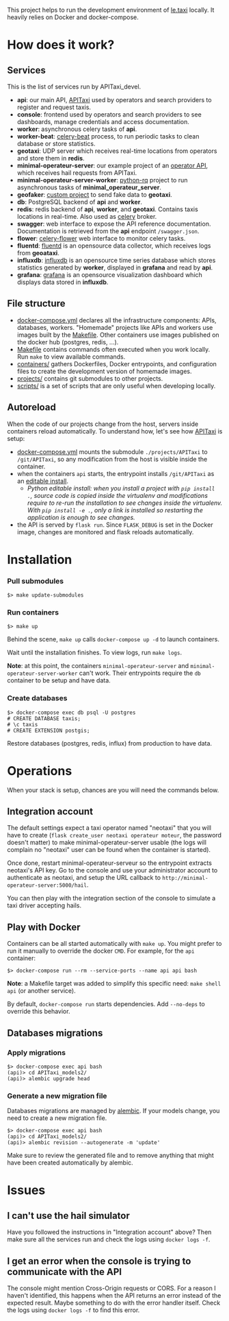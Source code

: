 This project helps to run the development environment of [le.taxi](https://le.taxi/) locally. It heavily relies on Docker and docker-compose.

# How does it work?

## Services

This is the list of services run by APITaxi_devel.

* **api**: our main API, [APITaxi](github.com/openmaraude/APITaxi) used by operators and search providers to register and request taxis.
* **console**: frontend used by operators and search providers to see dashboards, manage credentials and access documentation.
* **worker**: asynchronous celery tasks of **api**.
* **worker-beat**: [celery-beat](https://docs.celeryproject.org/en/stable/userguide/periodic-tasks.html) process, to run periodic tasks to clean database or store statistics.
* **geotaxi**: UDP server which receives real-time locations from operators and store them in **redis**.
* **minimal-operateur-server**: our example project of an [operator API](https://github.com/openmaraude/minimal_operateur_server), which receives hail requests from APITaxi.
* **minimal-operateur-server-worker**: [python-rq](https://python-rq.org/) project to run asynchronous tasks of **minimal_operateur_server**.
* **geofaker**: [custom project](https://github.com/openmaraude/geofaker) to send fake data to **geotaxi**.
* **db**: PostgreSQL backend of **api** and **worker**.
* **redis**: redis backend of **api**, **worker**, and **geotaxi**. Contains taxis locations in real-time. Also used as [celery](https://docs.celeryproject.org) broker.
* **swagger**: web interface to expose the API reference documentation. Documentation is retrieved from the **api** endpoint `/swagger.json`.
* **flower**: [celery-flower](https://flower.readthedocs.io) web interface to monitor celery tasks.
* **fluentd**: [fluentd](https://www.fluentd.org/) is an opensource data collector, which receives logs from **geoataxi**.
* **influxdb**: [influxdb](https://www.influxdata.com/) is an opensource time series database which stores statistics generated by **worker**, displayed in **grafana** and read by **api**.
* **grafana**: [grafana](https://grafana.com/) is an opensource visualization dashboard which displays data stored in **influxdb**.


## File structure

* [docker-compose.yml](docker-compose.yml) declares all the infrastructure components: APIs, databases, workers. "Homemade" projects like APIs and workers use images built by the [Makefile](Makefile). Other containers use images published on the docker hub (postgres, redis, ...).
* [Makefile](Makefile) contains commands often executed when you work locally. Run `make` to view available commands.
* [containers/](containers/) gathers Dockerfiles, Docker entrypoints, and configuration files to create the development version of homemade images.
* [projects/](projects/) contains git submodules to other projects.
* [scripts/](scripts/) is a set of scripts that are only useful when developing locally.


## Autoreload

When the code of our projects change from the host, servers inside containers reload automatically. To understand how, let's see how [APITaxi](https://github.com/openmaraude/APITaxi) is setup:

- [docker-compose.yml](docker-compose.yml) mounts the submodule `./projects/APITaxi` to `/git/APITaxi`, so any modification from the host is visible inside the container.
- when the containers `api` starts, the entrypoint installs `/git/APITaxi` as an [editable install](https://pip.pypa.io/en/stable/reference/pip_install/#editable-installs).
    * *Python editable install: when you install a project with `pip install .`, source code is copied inside the virtualenv and modifications require to re-run the installation to see changes inside the virtualenv. With `pip install -e .`, only a link is installed so restarting the application is enough to see changes.*
- the API is served by `flask run`. Since `FLASK_DEBUG` is set in the Docker image, changes are monitored and flask reloads automatically.


# Installation

### Pull submodules

```
$> make update-submodules
```

### Run containers

```
$> make up
```

Behind the scene, `make up` calls `docker-compose up -d` to launch containers.

Wait until the installation finishes. To view logs, run `make logs`.

**Note**: at this point, the containers `minimal-operateur-server` and `minimal-operateur-server-worker` can't work. Their entrypoints require the `db` container to be setup and have data.

### Create databases

```
$> docker-compose exec db psql -U postgres
# CREATE DATABASE taxis;
# \c taxis
# CREATE EXTENSION postgis;
```

Restore databases (postgres, redis, influx) from production to have data.


# Operations

When your stack is setup, chances are you will need the commands below.

## Integration account

The default settings expect a taxi operator named "neotaxi" that you will have to create (`flask create_user neotaxi
operateur moteur`, the password doesn't matter) to make minimal-operateur-server usable (the logs will complain no
"neotaxi" user can be found when the container is started).

Once done, restart minimal-operateur-serveur so the entrypoint extracts neotaxi's API key. Go to the console and use
your administrator account to authenticate as neotaxi, and setup the URL callback to
`http://minimal-operateur-server:5000/hail`.

You can then play with the integration section of the console to simulate a taxi driver accepting hails.

## Play with Docker

Containers can be all started automatically with `make up`. You might prefer to run it manually to override the docker `CMD`. For example, for the `api` container:

```
$> docker-compose run --rm --service-ports --name api api bash
```

**Note**: a Makefile target was added to simplify this specific need: `make shell api` (or another service).

By default, `docker-compose run` starts dependencies. Add `--no-deps` to override this behavior.

## Databases migrations

### Apply migrations

```
$> docker-compose exec api bash
(api)> cd APITaxi_models2/
(api)> alembic upgrade head
```

### Generate a new migration file

Databases migrations are managed by [alembic](https://alembic.sqlalchemy.org). If your models change, you need to create a new migration file.

```
$> docker-compose exec api bash
(api)> cd APITaxi_models2/
(api)> alembic revision --autogenerate -m 'update'
```

Make sure to review the generated file and to remove anything that might have been created automatically by alembic.

# Issues

## I can't use the hail simulator

Have you followed the instructions in "Integration account" above? Then make sure all the services run and check the
logs using `docker logs -f`.

## I get an error when the console is trying to communicate with the API

The console might mention Cross-Origin requests or CORS. For a reason I haven't identified, this happens when the API
returns an error instead of the expected result. Maybe something to do with the error handler itself. Check the logs
using `docker logs -f` to find this error.
